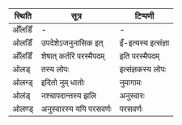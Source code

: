 | स्थिति | सूत्र | टिप्पणी |
| ----- | ------- | ------ |
| ओँलडिँ | - | - |
| ओलडिँ | उपदेशेऽजनुनासिक इत् | इँ-इत्यस्य इत्संज्ञा |
| ओँलडिँ | शेषात् कर्तरि परस्मैपदम् | इति परस्मैपदम् |
| ओलड् | तस्य लोपः | इत्संज्ञकस्य लोपः |
| ओलन्ड् | इदितो नुम् धातोः | नुमागामः |
| ओलंड् | नश्चापदान्तस्य झलि | अनुस्वारः |
| ओलण्ड् | अनुस्वारस्य ययि परसवर्णः | परसवर्णः |
